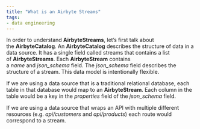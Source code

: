 ```yaml
---
title: "What is an Airbyte Streams"
tags:
- data engineering
---
```

In order to understand **AirbyteStreams**, let’s first talk about the **AirbyteCatalog**. An **AirbyteCatalog** describes the structure of data in a data source. It has a single field called streams that contains a list of **AirbyteStreams**. Each **AirbyteStream** contains a _name_ and _json_schema_ field. The _json_schema_ field describes the structure of a stream. This data model is intentionally flexible.

If we are using a data source that is a traditional relational database, each table in that database would map to an **AirbyteStream**. Each column in the table would be a key in the _properties_ field of the _json_schema_ field.

If we are using a data source that wraps an API with multiple different resources (e.g. _api/customers_ and _api/products_) each route would correspond to a stream.
